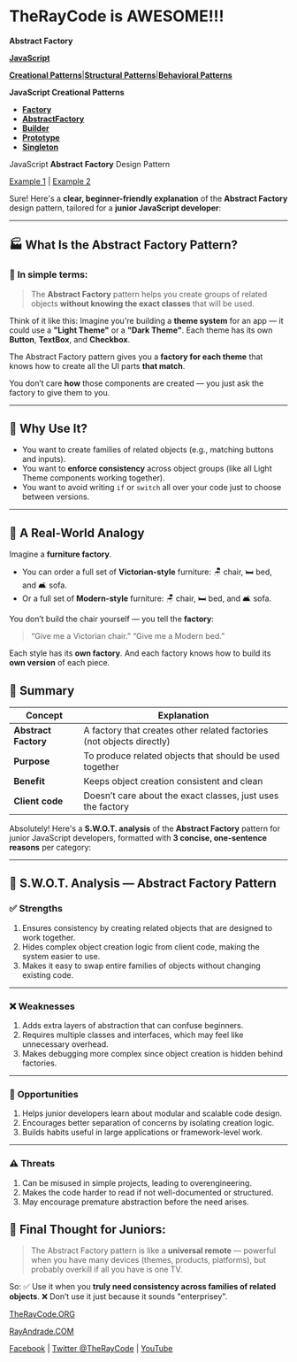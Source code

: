 # TheRayCode is AWESOME!!!

**Abstract Factory**

**[JavaScript](../README.md)** 

**[Creational Patterns](../README.md)**|**[Structural Patterns](../../Structural/README.md)**|**[Behavioral Patterns](../../Behavioral/README.md)**

**JavaScript Creational Patterns**

 * **[Factory](../Factory/README.md)**
 * **[AbstractFactory](../AbstractFactory/README.md)**
 * **[Builder](../Builder/README.md)**
 * **[Prototype](../Prototype/README.md)**
 * **[Singleton](../Singleton/README.md)**

JavaScript **Abstract Factory** Design Pattern

[Example 1](./Example1/README.md) | [Example 2](./Example2/README.md)


Sure! Here's a **clear, beginner-friendly explanation** of the **Abstract Factory** design pattern, tailored for a **junior JavaScript developer**:

---

## 🏭 What Is the Abstract Factory Pattern?

### 🎯 **In simple terms:**

> The **Abstract Factory** pattern helps you create groups of related objects **without knowing the exact classes** that will be used.

Think of it like this:
Imagine you're building a **theme system** for an app — it could use a **"Light Theme"** or a **"Dark Theme"**.
Each theme has its own **Button**, **TextBox**, and **Checkbox**.

The Abstract Factory pattern gives you a **factory for each theme** that knows how to create all the UI parts **that match**.

You don’t care **how** those components are created — you just ask the factory to give them to you.

---

## 🧱 Why Use It?

* You want to create families of related objects (e.g., matching buttons and inputs).
* You want to **enforce consistency** across object groups (like all Light Theme components working together).
* You want to avoid writing `if` or `switch` all over your code just to choose between versions.

---

## 🧪 A Real-World Analogy

Imagine a **furniture factory**.

* You can order a full set of **Victorian-style** furniture: 🪑 chair, 🛏️ bed, and 🛋️ sofa.
* Or a full set of **Modern-style** furniture: 🪑 chair, 🛏️ bed, and 🛋️ sofa.

You don’t build the chair yourself — you tell the **factory**:

> “Give me a Victorian chair.”
> “Give me a Modern bed.”

Each style has its **own factory**. And each factory knows how to build its **own version** of each piece.



## 🧠 Summary

| Concept              | Explanation                                                           |
| -------------------- | --------------------------------------------------------------------- |
| **Abstract Factory** | A factory that creates other related factories (not objects directly) |
| **Purpose**          | To produce related objects that should be used together               |
| **Benefit**          | Keeps object creation consistent and clean                            |
| **Client code**      | Doesn’t care about the exact classes, just uses the factory           |


Absolutely! Here's a **S.W\.O.T. analysis** of the **Abstract Factory** pattern for junior JavaScript developers, formatted with **3 concise, one-sentence reasons** per category:

---

## 🧠 S.W\.O.T. Analysis — Abstract Factory Pattern

### ✅ **Strengths**

1. Ensures consistency by creating related objects that are designed to work together.
2. Hides complex object creation logic from client code, making the system easier to use.
3. Makes it easy to swap entire families of objects without changing existing code.

---

### ❌ **Weaknesses**

1. Adds extra layers of abstraction that can confuse beginners.
2. Requires multiple classes and interfaces, which may feel like unnecessary overhead.
3. Makes debugging more complex since object creation is hidden behind factories.

---

### 🌱 **Opportunities**

1. Helps junior developers learn about modular and scalable code design.
2. Encourages better separation of concerns by isolating creation logic.
3. Builds habits useful in large applications or framework-level work.

---

### ⚠️ **Threats**

1. Can be misused in simple projects, leading to overengineering.
2. Makes the code harder to read if not well-documented or structured.
3. May encourage premature abstraction before the need arises.


## 📌 Final Thought for Juniors:

> The Abstract Factory pattern is like a **universal remote** — powerful when you have many devices (themes, products, platforms), but probably overkill if all you have is one TV.

So:
✅ Use it when you **truly need consistency across families of related objects**.
❌ Don’t use it just because it sounds "enterprisey".

[TheRayCode.ORG](https://www.TheRayCode.org)

[RayAndrade.COM](https://www.RayAndrade.com)

[Facebook](https://www.facebook.com/TheRayCode/) | [Twitter @TheRayCode](https://www.x.com/TheRayCode/) | [YouTube](https://www.youtube.com/TheRayCode/)

